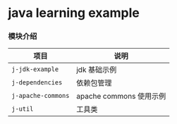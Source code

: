 # java learning example



### 模块介绍

| 项目               | 说明                    |
| ------------------ | ----------------------- |
| `j-jdk-example`    | jdk 基础示例            |
| `j-dependencies`   | 依赖包管理              |
| `j-apache-commons` | apache commons 使用示例 |
| `j-util`            | 工具类                  |

